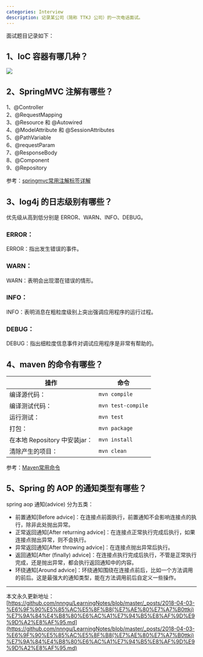 ```yaml
---
categories: Interview
description: 记录某公司（简称 TTKJ 公司）的一次电话面试。
---
```


面试题目记录如下：

## 1、IoC 容器有哪几种？

![][1]

## 2、SpringMVC 注解有哪些？

1、@Controller  
2、@RequestMapping  
3、@Resource 和 @Autowired  
4、@ModelAttribute 和 @SessionAttributes  
5、@PathVariable  
6、@requestParam  
7、@ResponseBody  
8、@Component  
9、@Repository    

参考：[springmvc常用注解标签详解](http://www.cnblogs.com/leskang/p/5445698.html)  

## 3、log4j 的日志级别有哪些？

优先级从高到低分别是 ERROR、WARN、INFO、DEBUG。

### ERROR：

ERROR：指出发生错误的事件。

### WARN：

WARN：表明会出现潜在错误的情形。

### INFO：

INFO：表明消息在粗粒度级别上突出强调应用程序的运行过程。

### DEBUG：

DEBUG：指出细粒度信息事件对调试应用程序是非常有帮助的。

## 4、maven 的命令有哪些？

操作  |  命令
--- | ---
编译源代码：|`mvn compile`     
编译测试代码：|`mvn test-compile`    
运行测试：|`mvn test`   
打包：|`mvn package`   
在本地 Repository 中安装jar：|`mvn install`     
清除产生的项目：|`mvn clean`    

参考：[Maven常用命令](https://www.cnblogs.com/wkrbky/p/6352188.html)  

## 5、Spring 的 AOP 的通知类型有哪些？

spring aop 通知(advice) 分为五类： 
* 前置通知\[Before advice\]：在连接点前面执行，前置通知不会影响连接点的执行，除非此处抛出异常。 
* 正常返回通知\[After returning advice\]：在连接点正常执行完成后执行，如果连接点抛出异常，则不会执行。 
* 异常返回通知\[After throwing advice\]：在连接点抛出异常后执行。 
* 返回通知\[After (finally) advice\]：在连接点执行完成后执行，不管是正常执行完成，还是抛出异常，都会执行返回通知中的内容。 
* 环绕通知\[Around advice\]：环绕通知围绕在连接点前后，比如一个方法调用的前后。这是最强大的通知类型，能在方法调用前后自定义一些操作。


















---

本文永久更新地址：[https://github.com/nnngu/LearningNotes/blob/master/_posts/2018-04-03-%E6%9F%90%E5%85%AC%E5%8F%B8(%E7%AE%80%E7%A7%B0ttkj)%E7%9A%84%E4%B8%80%E6%AC%A1%E7%94%B5%E8%AF%9D%E9%9D%A2%E8%AF%95.md](https://github.com/nnngu/LearningNotes/blob/master/_posts/2018-04-03-%E6%9F%90%E5%85%AC%E5%8F%B8(%E7%AE%80%E7%A7%B0ttkj)%E7%9A%84%E4%B8%80%E6%AC%A1%E7%94%B5%E8%AF%9D%E9%9D%A2%E8%AF%95.md)


  [1]: https://www.github.com/nnngu/FigureBed/raw/master/2018/4/3/1522760091276.jpg